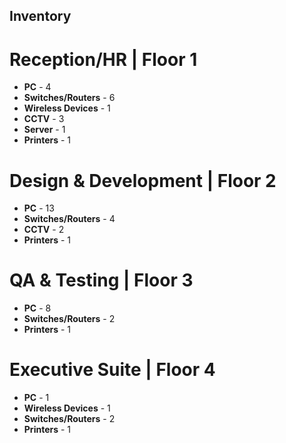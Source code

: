 ## Inventory

# Reception/HR | Floor 1

- **PC** - 4
- **Switches/Routers** - 6
- **Wireless Devices** - 1
- **CCTV** - 3
- **Server** - 1
- **Printers** - 1

# Design & Development | Floor 2

- **PC** - 13
- **Switches/Routers** - 4
- **CCTV** - 2
- **Printers** - 1

# QA & Testing | Floor 3

- **PC** - 8
- **Switches/Routers** - 2
- **Printers** - 1

# Executive Suite | Floor 4

- **PC** - 1
- **Wireless Devices** - 1
- **Switches/Routers** - 2
- **Printers** - 1

